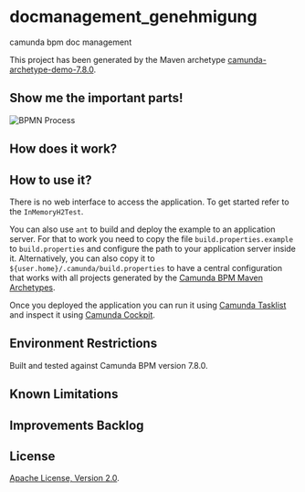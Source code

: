 # docmanagement_genehmigung
camunda bpm doc management

This project has been generated by the Maven archetype
[camunda-archetype-demo-7.8.0](http://docs.camunda.org/latest/guides/user-guide/#process-applications-maven-project-templates-archetypes).

## Show me the important parts!
![BPMN Process](src/main/resources/process.png)

## How does it work?

## How to use it?
There is no web interface to access the application.
To get started refer to the `InMemoryH2Test`.

You can also use `ant` to build and deploy the example to an application server.
For that to work you need to copy the file `build.properties.example` to `build.properties`
and configure the path to your application server inside it.
Alternatively, you can also copy it to `${user.home}/.camunda/build.properties`
to have a central configuration that works with all projects generated by the
[Camunda BPM Maven Archetypes](http://docs.camunda.org/latest/guides/user-guide/#process-applications-maven-project-templates-archetypes).

Once you deployed the application you can run it using
[Camunda Tasklist](http://docs.camunda.org/latest/guides/user-guide/#tasklist)
and inspect it using
[Camunda Cockpit](http://docs.camunda.org/latest/guides/user-guide/#cockpit).

## Environment Restrictions
Built and tested against Camunda BPM version 7.8.0.

## Known Limitations

## Improvements Backlog

## License
[Apache License, Version 2.0](http://www.apache.org/licenses/LICENSE-2.0).

<!-- HTML snippet for index page
  <tr>
    <td><img src="snippets/docmanagement-genehmigung/src/main/resources/process.png" width="100"></td>
    <td><a href="snippets/docmanagement-genehmigung">docmanagement_genehmigung</a></td>
    <td>camunda bpm doc management</td>
  </tr>
-->
<!-- Tweet
New @CamundaBPM example: docmanagement_genehmigung - camunda bpm doc management https://github.com/camunda/camunda-consulting/tree/master/snippets/docmanagement-genehmigung
-->